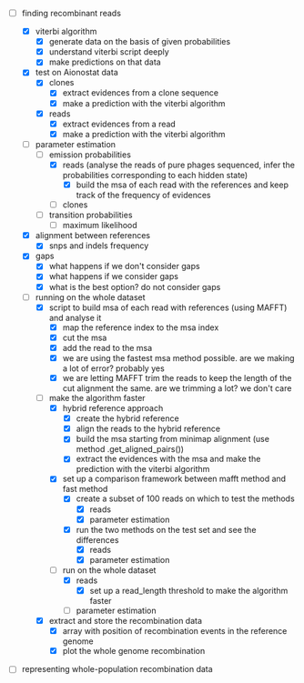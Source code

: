 - [ ] finding recombinant reads

    - [x] viterbi algorithm
        - [x] generate data on the basis of given probabilities
        - [x] understand viterbi script deeply
        - [x] make predictions on that data

    - [x] test on Aionostat data
        - [x] clones
            - [x] extract evidences from a clone sequence
            - [x] make a prediction with the viterbi algorithm
        - [x] reads
            - [x] extract evidences from a read
            - [x] make a prediction with the viterbi algorithm

    - [ ] parameter estimation
        - [ ] emission probabilities
            - [x] reads (analyse the reads of pure phages sequenced, infer the probabilities corresponding to each hidden state)
                - [x] build the msa of each read with the references and keep track of the frequency of evidences
            - [ ] clones
        - [ ] transition probabilities
            - [ ] maximum likelihood

    - [x] alignment between references
        - [x] snps and indels frequency

    - [x] gaps
        - [x] what happens if we don't consider gaps
        - [x] what happens if we consider gaps
        - [x] what is the best option? do not consider gaps

    - [ ] running on the whole dataset
        - [x] script to build msa of each read with references (using MAFFT) and analyse it
            - [x] map the reference index to the msa index
            - [x] cut the msa
            - [x] add the read to the msa
            - [x] we are using the fastest msa method possible. are we making a lot of error? probably yes
            - [x] we are letting MAFFT trim the reads to keep the length of the cut alignment the same. are we trimming a lot? we don't care
        - [ ] make the algorithm faster
            - [x] hybrid reference approach
                - [x] create the hybrid reference
                - [x] align the reads to the hybrid reference
                - [x] build the msa starting from minimap alignment (use method .get_aligned_pairs())
                - [x] extract the evidences with the msa and make the prediction with the viterbi algorithm
            - [x] set up a comparison framework between mafft method and fast method
                - [x] create a subset of 100 reads on which to test the methods
                    - [x] reads
                    - [x] parameter estimation
                - [x] run the two methods on the test set and see the differences
                    - [x] reads
                    - [x] parameter estimation
            - [ ] run on the whole dataset
                - [x] reads
                    - [x] set up a read_length threshold to make the algorithm faster
                - [ ] parameter estimation
        - [x] extract and store the recombination data
            - [x] array with position of recombination events in the reference genome
            - [x] plot the whole genome recombination

- [ ] representing whole-population recombination data